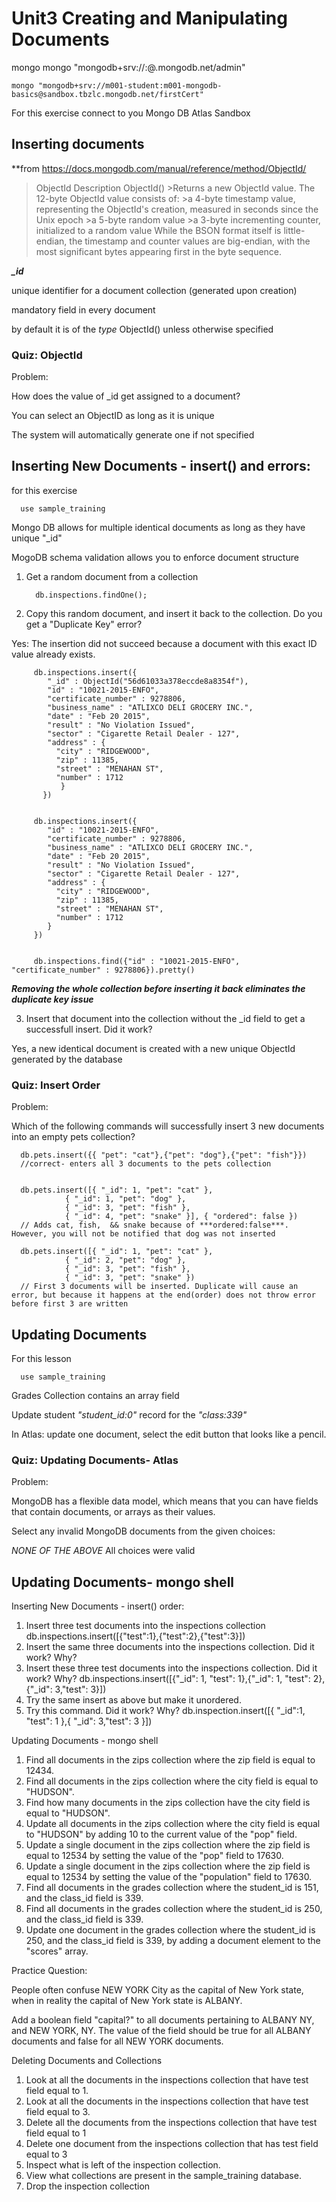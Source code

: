 # Unit3 Creating and Manipulating Documents

mongo mongo "mongodb+srv://<username>:<password>@<cluster>.mongodb.net/admin"

    mongo "mongodb+srv://m001-student:m001-mongodb-basics@sandbox.tbzlc.mongodb.net/firstCert"

For this exercise connect to you Mongo DB Atlas Sandbox

## Inserting documents

**from https://docs.mongodb.com/manual/reference/method/ObjectId/

> ObjectId
   >Description
   >ObjectId(<hexadecimal>)
      >Returns a new ObjectId value. The 12-byte ObjectId value consists of:
      >a 4-byte timestamp value, representing the ObjectId's creation, measured in seconds since the Unix epoch 
      >a 5-byte random value
      >a 3-byte incrementing counter, initialized to a random value
   >While the BSON format itself is little-endian, the timestamp and counter values are big-endian, with the most significant bytes appearing first in the byte sequence.

***_id***  
   
   unique identifier for a document collection (generated upon creation)

   mandatory field in every document

   by default it is of the *type* ObjectId() unless otherwise specified

### Quiz: ObjectId

Problem:

How does the value of _id get assigned to a document?

   You can select an ObjectID as long as it is unique

   The system will automatically generate one if not specified


## Inserting New Documents - insert() and errors:

for this exercise 

      use sample_training

Mongo DB allows for multiple identical documents as long as they have unique "_id"

MogoDB schema validation allows you to enforce document structure


1. Get a random document from a collection

         db.inspections.findOne();

2. Copy this random document, and insert it back to the collection. Do you get a "Duplicate Key" error?

Yes: The insertion did not succeed because a document with this exact ID value already exists.

         db.inspections.insert({
            "_id" : ObjectId("56d61033a378eccde8a8354f"),
            "id" : "10021-2015-ENFO",
            "certificate_number" : 9278806,
            "business_name" : "ATLIXCO DELI GROCERY INC.",
            "date" : "Feb 20 2015",
            "result" : "No Violation Issued",
            "sector" : "Cigarette Retail Dealer - 127",
            "address" : {
              "city" : "RIDGEWOOD",
              "zip" : 11385,
              "street" : "MENAHAN ST",
              "number" : 1712
               }
           })


         db.inspections.insert({
            "id" : "10021-2015-ENFO",
            "certificate_number" : 9278806,
            "business_name" : "ATLIXCO DELI GROCERY INC.",
            "date" : "Feb 20 2015",
            "result" : "No Violation Issued",
            "sector" : "Cigarette Retail Dealer - 127",
            "address" : {
              "city" : "RIDGEWOOD",
              "zip" : 11385,
              "street" : "MENAHAN ST",
              "number" : 1712
            }
         })


         db.inspections.find({"id" : "10021-2015-ENFO", "certificate_number" : 9278806}).pretty()

***Removing the whole collection before inserting it back eliminates the duplicate key issue***

3. Insert that document into the collection without the _id field to get a successfull insert. Did it work?

Yes, a new identical document is created with a new unique ObjectId generated by the database

### Quiz: Insert Order

Problem:

Which of the following commands will successfully insert 3 new documents into an empty pets collection?

      db.pets.insert({{ "pet": "cat"},{"pet": "dog"},{"pet": "fish"}})
      //correct- enters all 3 documents to the pets collection


      db.pets.insert([{ "_id": 1, "pet": "cat" },
                { "_id": 1, "pet": "dog" },
                { "_id": 3, "pet": "fish" },
                { "_id": 4, "pet": "snake" }], { "ordered": false })
      // Adds cat, fish,  && snake because of ***ordered:false***.  However, you will not be notified that dog was not inserted

      db.pets.insert([{ "_id": 1, "pet": "cat" },
                { "_id": 2, "pet": "dog" },
                { "_id": 3, "pet": "fish" },
                { "_id": 3, "pet": "snake" })
      // First 3 documents will be inserted. Duplicate will cause an error, but because it happens at the end(order) does not throw error before first 3 are written

## Updating Documents

For this lesson 

      use sample_training
Grades Collection contains an array field

Update student *"student_id:0"* record for the *"class:339"*

In Atlas: update one document, select the edit button that looks like a pencil.

### Quiz: Updating Documents- Atlas

Problem:

MongoDB has a flexible data model, which means that you can have fields that contain documents, or arrays as their values.

Select any invalid MongoDB documents from the given choices:

*NONE OF THE ABOVE* All choices were valid 

## Updating Documents- mongo shell



Inserting New Documents - insert() order:

1. Insert three test documents into the inspections collection
   db.inspections.insert([{"test":1},{"test":2},{"test":3}])
2. Insert the same three documents into the inspections collection. Did it
   work? Why?
3. Insert these three test documents into the inspections collection. Did it
   work? Why?
   db.inspections.insert([{"_id": 1, "test": 1},{"_id": 1, "test": 2},{"_id": 3,"test": 3}])
4. Try the same insert as above but make it unordered.
5. Try this command. Did it work? Why?
   db.inspection.insert([{ "_id":1, "test": 1 },{ "_id": 3,"test": 3 }])


Updating Documents  - mongo shell

1. Find all documents in the zips collection where the zip field is equal to
   12434.
2. Find all documents in the zips collection where the city field is equal to
   "HUDSON".
3. Find how many documents in the zips collection have the city field is equal
   to "HUDSON".
4. Update all documents in the zips collection where the city field is equal
   to "HUDSON" by adding 10 to the current value of the "pop" field.
5. Update a single document in the zips collection where the zip field is
   equal to 12534 by setting the value of the "pop" field to 17630.
6. Update a single document in the zips collection where the zip field is
   equal to 12534 by setting the value of the "population" field to 17630.
7. Find all documents in the grades collection where the student_id is 151,
   and the class_id field is 339.
8. Find all documents in the grades collection where the student_id is 250,
   and the class_id field is 339.
9. Update one document in the grades collection where the student_id is 250,
   and the class_id field is 339, by adding a document element to the "scores"
   array.

Practice Question:

People often confuse NEW YORK City as the capital of New York state, when in
reality the capital of New York state is ALBANY.

Add a boolean field "capital?" to all documents pertaining to ALBANY NY, and
NEW YORK, NY. The value of the field should be true for all ALBANY documents
and false for all NEW YORK documents.


Deleting Documents and Collections

1. Look at all the documents in the inspections collection that have test field
   equal to 1.
2. Look at all the documents in the inspections collection that have test field
   equal to 3.
3. Delete all the documents from the inspections collection that have test
   field equal to 1
4. Delete one document from the inspections collection that has test field
   equal to 3
5. Inspect what is left of the inspection collection.
6. View what collections are present in the sample_training database.
7. Drop the inspection collection
